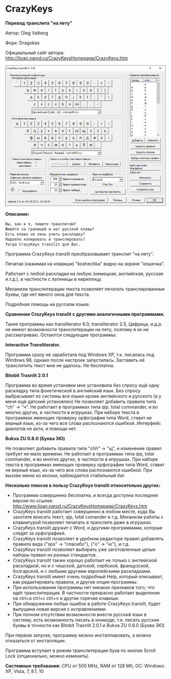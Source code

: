 # CrazyKeys
**Перевод транслита "на лету"**

Автор: Oleg Valberg

Форк: Dragokas

Официальный сайт автора: http://lioan.narod.ru/CrazyKeysHomepage/CrazyKeys.htm

![](https://github.com/dragokas/CrazyKeys/blob/main/CrazyKeys/CrazyKeysHelp/face.png?raw=true)

**Описание:**
```
Вы, как и я, пишите транслитом?
Живёте за границей и нет русской клавы?
Есть клава но лень учить раскладку?
Надоело копировать и транслировать?
Тогда CrazyKeys translit для Вас.
```

Программа CrazyKeys translit преобразовывает транслит "на лету".

Печатая (нажимая на клавиши) "koshechka" видно на экране "кошечка".

Работает с любой раскладки на любую (немецкая, английская, русская и.т.д.), в частности с латиницы в кириллицу.

Механизм транслитерации текста позволяет печатать транслированные буквы, где нет явного окна для текста.

Подробная помощь на русском языке.


**Сравнение CrazyKeys translit с другими аналогичными программами.**

Такие программы как transliterator 6.0, transliterator 2.5, Цифрица, и.д.р. не имеют возможности транслитерации на лету, поэтому я их не рассматриваю. Остаются следующие программы:

**Interactive Transliterator.**

Программа сразу не заработала под Windows XP, т.к. писалась под Windows 98, однако после настроек запустилась.
Заставить её транслитить текст мне не удалось.
Не бесплатна.

**Bitobit Trasnlit 2.0.1**

Программа во время установки мне установила без спросу ещё одну раскладку типа фонетической в английский язык.
Без спросу выбрасывает из системы все языки кроме английского и русского (а у меня ещё датский установлен)
Не позволяет добавить правила типа "ch" -> "ч".
Не работает в программах типа qip, total commander, и во многих других, в частности в игрушках.
При наборе текста в программах имеющих проверку орфографии типа Word, ставит не верный язык, из-за чего все слова распознаются ошибкой.
Интерфейс диалогов не ахти, и помощи нет.

**Bukva ZU 0.8.0 (Буква ЗЮ)**

Не позволяет добавить правила типа "chh" -> "щ", и изменение правил требует не мало времени.
Не работает в программах типа qip, total commander, и во многих других, в частности в игрушках.
При наборе текста в программах имеющих проверку орфографии типа Word, ставит не верный язык, из-за чего все слова распознаются ошибкой.
При вызове меню из иконки, наблюдается стабильный баг.

**Несколько плюсов в пользу CrazyKeys translit относительно других:**

* Программа совершенно бесплатна, и всегда доступна последняя версия по ссылке: http://www.lioan.narod.ru/CrazyKeysHomepage/CrazyKeys.htm
* CrazyKeys translit работает совершенно в любом месте, куда Вы захотите вписать текст, qip, total comander и.т.д. Механизм работы с клавиатурой позволяет печатать в транслите даже в игрушках.
* CrazyKeys translit дружит с Word, и другими программами, которые следят за орфографией.
* CrazyKeys translit позволяет в удобном редакторе правил добавлять правила вида {"sps" -> "спасибо"}, {"o" -> "ю"}, и.т.д.
* CrazyKeys translit позволяет выбирать уже заготовленные целые наборы правил из разных стандартов.
* CrazyKeys translit также хорошо работает не только с английской раскладкой, но и с чешской, датской, сербской, французской, болгарской, и с любыми другими европейскими раскладками.
* CrazyKeys translit имеет очень подробный Help, который описывает, как редактировать правила, и другие опции программы.
* При использовании программы нет никаких признаков того, что идёт транслитерация. В частности прекрасно работает выделение на ctrl+a ctrl+c ctrl+v и другие горячие клавиши.
* При обнаружении любых ошибок в работе CrazyKeys translit, будет выпущена новая версия с исправлениями.
* При полном отсутствии возможности внести русский язык в систему, есть возможность писать в юникоде, т.е. писать русские буквы в точности как Bitobit Trasnlit 2.0.1 и Bukva ZU 0.8.0 (Буква ЗЮ)

При первом запуске, программу можно инсталлировать, а можно отказаться от инсталляции.

Программа вступает в режим транслитерации букв по кнопке Scroll Lock (опционально, можно изменить).

**Системные требования:**
CPU от 500 MHz, RAM от 128 Мб, ОС: Windows: XP, Vista, 7, 8.1, 10